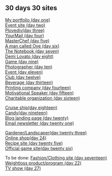 ## 30 days 30 sites

<a href = "http://karinakozarova.me/30days-30sites/1/day1.html"> My portfolio (day one) </a> <br>
<a href = "http://karinakozarova.me/30days-30sites/2/day2.html"> Event site (day two) </a> <br>
<a href = "http://karinakozarova.me/30days-30sites/3/day3.html"> Plovediv(day three) </a> <br>
<a href = "http://karinakozarova.me/30days-30sites/4/day4.html"> YourMail (day four) </a> <br>
<a href = "http://karinakozarova.me/30days-30sites/5/day5.html"> MasterChef (day five) </a> <br>
<a href = "http://karinakozarova.me/30days-30sites/6/day6.html"> A man called Ove (day six) </a> <br>
<a href = "http://karinakozarova.me/30days-30sites/7/day7.html"> The Notebook (day seven) </a> <br>
<a href = "http://karinakozarova.me/30days-30sites/8/day8.html"> Demi Lovato (day eight) </a> <br>
<a href = "http://karinakozarova.me/30days-30sites/9/day9.html"> Game (day nine) </a> <br>
<a href = "http://karinakozarova.me/30days-30sites/10/day10.html"> Photographer (day ten) </a> <br>
<a href = "http://karinakozarova.me/30days-30sites/11/day11.html"> Event (day eleven) </a> <br>
<a href = "http://karinakozarova.me/30days-30sites/12/day12.html"> Club (day twelve) </a> <br>
<a href = "http://karinakozarova.me/30days-30sites/13/day13.html"> Beverage (day thirteen) </a> <br>
<a href = "http://karinakozarova.me/30days-30sites/14/day14.html"> Printing company (day fourteen) </a>  <br>
<a href = "http://karinakozarova.me/30days-30sites/15/day15.html"> Motivational Speaker (day fifteen) </a> <br>
<a href = "http://karinakozarova.me/30days-30sites/16/day16.html"> Charitable organization (day sixteen) </a>  <br>

<a href = "http://karinakozarova.me/30days-30sites/18/day18.html"> Cruise ship(day eighteen) </a>  <br>
<a href = "http://karinakozarova.me/30days-30sites/19/day19.html"> Candy(day nineteen) </a>  <br>
<a href = "http://karinakozarova.me/30days-30sites/20/day20.html"> Blog landing page (day twenty) </a>  <br>
<a href = "http://karinakozarova.me/30days-30sites/21/day21.html"> Email newsletter (day twenty one) </a>  <br>

<a href = "http://karinakozarova.me/30days-30sites/23/day23.html"> Gardener/Landscaper(day twenty three) </a>  <br>
<a href = "http://karinakozarova.me/30days-30sites/24/day24.html"> Online shop(day 24) </a>  <br>
<a href = "http://karinakozarova.me/30days-30sites/25/day25.html"> Recipe site (day twenty five) </a>  <br>
<a href = "http://karinakozarova.me/30days-30sites/26/day26.html"> Official game site(day twenty six) </a>  <br>

To be done:
<a href = "http://karinakozarova.me/30days-30sites/17/day17.html"> Fashion/Clothing site (day seventeen) </a> <br>
<a href = "http://karinakozarova.me/30days-30sites/22/day22.html"> Weightloss product/program (day 22) </a>  <br>
<a href = "http://karinakozarova.me/30days-30sites/27/day27.html"> TV show (day 27) </a>  <br>


